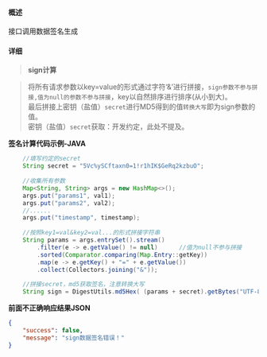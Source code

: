 ####  概述

接口调用数据签名生成

####  详细

> __sign计算__

> 将所有请求参数以key=value的形式通过字符‘&’进行拼接，`sign参数不参与拼接,值为null的参数不参与拼接`，key以自然排序进行排序(从小到大)。 <br />
> 最后拼接上密钥（盐值）`secret`进行MD5得到的值`转换大写`即为sign参数的值。<br />
> 密钥（盐值）`secret`获取：开发约定，此处不提及。

__签名计算代码示例-JAVA__
```java
    //填写约定的secret
    String secret = "5Vc%ySCftaxn0=1!r1hIK$GeRq2kzbuO";
    
    //收集所有参数
    Map<String, String> args = new HashMap<>();
    args.put("params1", val1);
    args.put("params2", val2);
    //......
    args.put("timestamp", timestamp);
    
    //按照key1=val&key2=val...的形式拼接字符串
    String params = args.entrySet().stream()
        .filter(e -> e.getValue() != null)      //值为null不参与拼接
        .sorted(Comparator.comparing(Map.Entry::getKey))
        .map(e -> e.getKey() + "=" + e.getValue())
        .collect(Collectors.joining("&"));
    
    //拼接secret，md5获取签名，注意转换大写
    String sign = DigestUtils.md5Hex( (params + secret).getBytes("UTF-8") ).toUpperCase();
```

__前面不正确响应结果JSON__
```json
{
    "success": false,
    "message": "sign数据签名错误！"
}
```